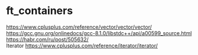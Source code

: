 # ft_containers
https://www.cplusplus.com/reference/vector/vector/vector/ <br>
https://gcc.gnu.org/onlinedocs/gcc-8.1.0/libstdc++/api/a00599_source.html <br>
https://habr.com/ru/post/505632/<br>
Iterator https://www.cplusplus.com/reference/iterator/iterator/